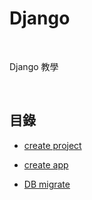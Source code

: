 # Django

<br>

Django 教學

<br>

## 目錄

* [create project](./createProject.md)

* [create app](createApp.md)

* [DB migrate](dbMigrate.md)